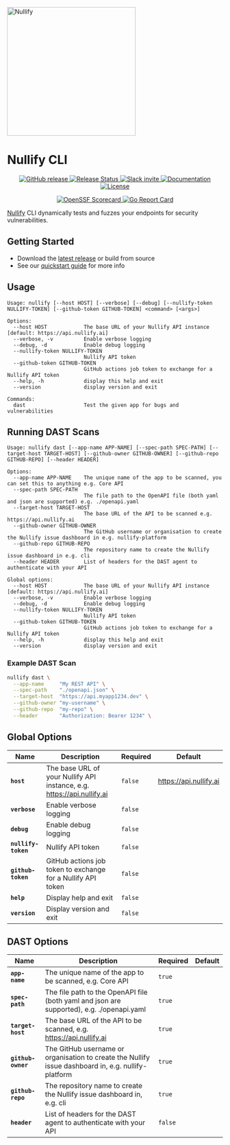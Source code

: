 <a href="https://nullify.ai">
  <img src="https://uploads-ssl.webflow.com/6492db86d53f84f396b6623d/64dad6c12b98dee05eb08088_nullify%20logo.png" alt="Nullify" width="300"/>
</a>

# Nullify CLI

<p align="center">
  <a href="https://github.com/Nullify-Platform/cli/releases">
    <img src="https://img.shields.io/github/v/release/Nullify-Platform/cli" alt="GitHub release" />
  </a>
  <a href="https://github.com/Nullify-Platform/Kuat-Shipyards/actions/workflows/release.yml">
    <img src="https://github.com/Nullify-Platform/Kuat-Shipyards/actions/workflows/release.yml/badge.svg" alt="Release Status" />
  </a>
  <a href="https://join.slack.com/t/nullifycommunity/shared_invite/zt-1ve4xgket-PfkFjSDJK_kG8l~OA_GXUg">
    <img src="https://img.shields.io/badge/Slack-10%2B%20members-black" alt="Slack invite" />
  </a>
  <a href="https://docs.nullify.ai/features/api-scanning/cli/">
    <img src="https://img.shields.io/badge/docs-docs.nullify.ai-purple" alt="Documentation" />
  </a>
  <a href="https://opensource.org/licenses/MIT">
    <img src="https://img.shields.io/badge/License-MIT-yellow.svg" alt="License" />
  </a>
</p>
<p align="center">
  <a href="https://securityscorecards.dev/viewer/?uri=github.com/Nullify-Platform/cli">
    <img src="https://api.securityscorecards.dev/projects/github.com/Nullify-Platform/cli/badge" alt="OpenSSF Scorecard" />
  </a>
  <a href="https://goreportcard.com/report/github.com/nullify-platform/cli">
    <img src="https://goreportcard.com/badge/github.com/nullify-platform/cli" alt="Go Report Card" />
  </a>
</p>

[Nullify](https://nullify.ai) CLI dynamically tests and fuzzes your endpoints for security vulnerabilities.

## Getting Started
 * Download the [latest release](https://github.com/Nullify-Platform/cli/releases) or build from source
 * See our [quickstart guide](https://docs.nullify.ai/features/api-testing) for more info

## Usage

```
Usage: nullify [--host HOST] [--verbose] [--debug] [--nullify-token NULLIFY-TOKEN] [--github-token GITHUB-TOKEN] <command> [<args>]

Options:
  --host HOST            The base URL of your Nullify API instance [default: https://api.nullify.ai]
  --verbose, -v          Enable verbose logging
  --debug, -d            Enable debug logging
  --nullify-token NULLIFY-TOKEN
                         Nullify API token
  --github-token GITHUB-TOKEN
                         GitHub actions job token to exchange for a Nullify API token
  --help, -h             display this help and exit
  --version              display version and exit

Commands:
  dast                   Test the given app for bugs and vulnerabilities
```

## Running DAST Scans

```
Usage: nullify dast [--app-name APP-NAME] [--spec-path SPEC-PATH] [--target-host TARGET-HOST] [--github-owner GITHUB-OWNER] [--github-repo GITHUB-REPO] [--header HEADER]

Options:
  --app-name APP-NAME    The unique name of the app to be scanned, you can set this to anything e.g. Core API
  --spec-path SPEC-PATH
                         The file path to the OpenAPI file (both yaml and json are supported) e.g. ./openapi.yaml
  --target-host TARGET-HOST
                         The base URL of the API to be scanned e.g. https://api.nullify.ai
  --github-owner GITHUB-OWNER
                         The GitHub username or organisation to create the Nullify issue dashboard in e.g. nullify-platform
  --github-repo GITHUB-REPO
                         The repository name to create the Nullify issue dashboard in e.g. cli
  --header HEADER        List of headers for the DAST agent to authenticate with your API

Global options:
  --host HOST            The base URL of your Nullify API instance [default: https://api.nullify.ai]
  --verbose, -v          Enable verbose logging
  --debug, -d            Enable debug logging
  --nullify-token NULLIFY-TOKEN
                         Nullify API token
  --github-token GITHUB-TOKEN
                         GitHub actions job token to exchange for a Nullify API token
  --help, -h             display this help and exit
  --version              display version and exit
```

### Example DAST Scan

```sh
nullify dast \
  --app-name     "My REST API" \
  --spec-path    "./openapi.json" \
  --target-host  "https://api.myapp1234.dev" \
  --github-owner "my-username" \
  --github-repo  "my-repo" \
  --header       "Authorization: Bearer 1234" \
```

## Global Options

| Name                | Description                                                            | Required | Default                |
|---------------------|------------------------------------------------------------------------|----------|------------------------|
| **`host`**          | The base URL of your Nullify API instance, e.g. https://api.nullify.ai | `false`  | https://api.nullify.ai |
| **`verbose`**       | Enable verbose logging                                                 | `false`  |                        |
| **`debug`**         | Enable debug logging                                                   | `false`  |                        |
| **`nullify-token`** | Nullify API token                                                      | `false`  |                        |
| **`github-token`**  | GitHub actions job token to exchange for a Nullify API token           | `false`  |                        |
| **`help`**          | Display help and exit                                                  | `false`  |                        |
| **`version`**       | Display version and exit                                               | `false`  |                        |

## DAST Options

| Name               | Description                                                                                         | Required | Default |
|--------------------|-----------------------------------------------------------------------------------------------------|----------|---------|
| **`app-name`**     | The unique name of the app to be scanned, e.g. Core API                                             | `true`   |         |
| **`spec-path`**    | The file path to the OpenAPI file (both yaml and json are supported), e.g. ./openapi.yaml           | `true`   |         |
| **`target-host`**  | The base URL of the API to be scanned, e.g. https://api.nullify.ai                                  | `true`   |         |
| **`github-owner`** | The GitHub username or organisation to create the Nullify issue dashboard in, e.g. nullify-platform | `true`   |         |
| **`github-repo`**  | The repository name to create the Nullify issue dashboard in, e.g. cli                              | `true`   |         |
| **`header`**       | List of headers for the DAST agent to authenticate with your API                                    | `false`  |         |
